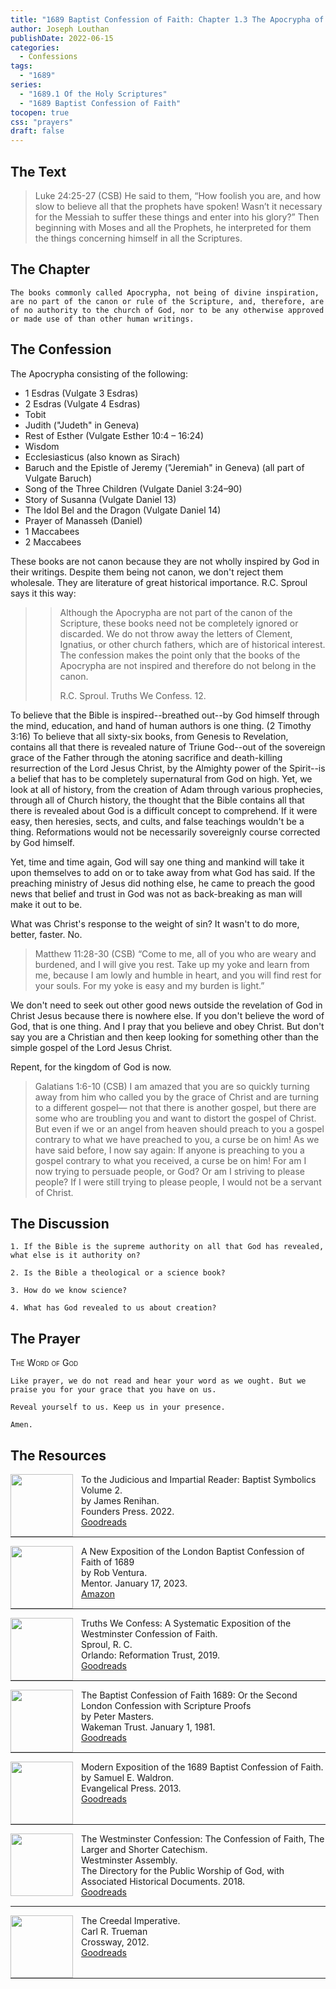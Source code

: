 ```yaml
---
title: "1689 Baptist Confession of Faith: Chapter 1.3 The Apocrypha of Holy Scripture"
author: Joseph Louthan
publishDate: 2022-06-15
categories:
  - Confessions
tags:
  - "1689"
series:
  - "1689.1 Of the Holy Scriptures"
  - "1689 Baptist Confession of Faith"
tocopen: true
css: "prayers"
draft: false
---
```


## The Text

>Luke 24:25-27 (CSB) He said to them, “How foolish you are, and how slow to believe all that the prophets have spoken! Wasn’t it necessary for the Messiah to suffer these things and enter into his glory?” Then beginning with Moses and all the Prophets, he interpreted for them the things concerning himself in all the Scriptures.

<div style="page-break-after: always;"></div>

## The Chapter

```text
The books commonly called Apocrypha, not being of divine inspiration, are no part of the canon or rule of the Scripture, and, therefore, are of no authority to the church of God, nor to be any otherwise approved or made use of than other human writings.
```

<div style="page-break-after: always;"></div>

## The Confession

The Apocrypha consisting of the following:

- 1 Esdras (Vulgate 3 Esdras)
- 2 Esdras (Vulgate 4 Esdras)
- Tobit
- Judith ("Judeth" in Geneva)
- Rest of Esther (Vulgate Esther 10:4 – 16:24)
- Wisdom
- Ecclesiasticus (also known as Sirach)
- Baruch and the Epistle of Jeremy ("Jeremiah" in Geneva) (all part of Vulgate Baruch)
- Song of the Three Children (Vulgate Daniel 3:24–90)
- Story of Susanna (Vulgate Daniel 13)
- The Idol Bel and the Dragon (Vulgate Daniel 14)
- Prayer of Manasseh (Daniel)
- 1 Maccabees
- 2 Maccabees

These books are not canon because they are not wholly inspired by God in their writings. Despite them being not canon, we don't reject them wholesale. They are literature of great historical importance. R.C. Sproul says it this way:

>>Although the Apocrypha are not part of the canon of the Scripture, these books need not be completely ignored or discarded. We do not throw away the letters of Clement, Ignatius, or other church fathers, which are of historical interest. The confession makes the point only that the books of the Apocrypha are not inspired and therefore do not belong in the canon.
>>
>> R.C. Sproul. Truths We Confess. 12.

To believe that the Bible is inspired--breathed out--by God himself through the mind, education, and hand of human authors is one thing. (2 Timothy 3:16) To believe that all sixty-six books, from Genesis to Revelation, contains all that there is revealed nature of Triune God--out of the sovereign grace of the Father through the atoning sacrifice and death-killing resurrection of the Lord Jesus Christ, by the Almighty power of the Spirit--is a belief that has to be completely supernatural from God on high. Yet, we look at all of history, from the creation of Adam through various prophecies, through all of Church history, the thought that the Bible contains all that there is revealed about God is a difficult concept to comprehend. If it were easy, then heresies, sects, and cults, and false teachings wouldn't be a thing. Reformations would not be necessarily sovereignly course corrected by God himself.

Yet, time and time again, God will say one thing and mankind will take it upon themselves to add on or to take away from what God has said. If the preaching ministry of Jesus did nothing else, he came to preach the good news that belief and trust in God was not as back-breaking as man will make it out to be.

What was Christ's response to the weight of sin? It wasn't to do more, better, faster. No.

>Matthew 11:28-30 (CSB) “Come to me, all of you who are weary and burdened, and I will give you rest. Take up my yoke and learn from me, because I am lowly and humble in heart, and you will find rest for your souls. For my yoke is easy and my burden is light.”

We don't need to seek out other good news outside the revelation of God in Christ Jesus because there is nowhere else. If you don't believe the word of God, that is one thing. And I pray that you believe and obey Christ. But don't say you are a Christian and then keep looking for something other than the simple gospel of the Lord Jesus Christ.

Repent, for the kingdom of God is now.

>Galatians 1:6-10 (CSB) I am amazed that you are so quickly turning away from him who called you by the grace of Christ and are turning to a different gospel— not that there is another gospel, but there are some who are troubling you and want to distort the gospel of Christ. But even if we or an angel from heaven should preach to you a gospel contrary to what we have preached to you, a curse be on him! As we have said before, I now say again: If anyone is preaching to you a gospel contrary to what you received, a curse be on him! For am I now trying to persuade people, or God? Or am I striving to please people? If I were still trying to please people, I would not be a servant of Christ.

## The Discussion

```text
1. If the Bible is the supreme authority on all that God has revealed, what else is it authority on?
```

```text
2. Is the Bible a theological or a science book?
```

```text
3. How do we know science?
```

```text
4. What has God revealed to us about creation?
```

## The Prayer

<div style='font-variant: small-caps;'>
The Word of God
</div>

```text
Like prayer, we do not read and hear your word as we ought. But we praise you for your grace that you have on us.

Reveal yourself to us. Keep us in your presence.

Amen.
```

## The Resources

<img src="/images/resources/confession-1689-judacious-reader-renihan.png" align="left" width="100" style="padding-right: 10px" />To the Judicious and Impartial Reader: Baptist Symbolics Volume 2.  
by James Renihan.  
Founders Press. 2022.  
[Goodreads](https://www.goodreads.com/book/show/17867976-modern-exposition-of-the-1689-baptist-confession-of-faith)

<p style="clear:both;">

---

<img src="/images/resources/confession-1689-new-exposition-ventura.jpg" align="left" width="100" style="padding-right: 10px" />A New Exposition of the London Baptist Confession of Faith of 1689    
by Rob Ventura.  
Mentor. January 17, 2023.  
[Amazon](https://www.amazon.com/Exposition-London-Baptist-Confession-Faith/dp/1527108902/ref=asc_df_1527108902/?tag=hyprod-20&linkCode=df0&hvadid=598295323603&hvpos=&hvnetw=g&hvrand=3877532160906942020&hvpone=&hvptwo=&hvqmt=&hvdev=c&hvdvcmdl=&hvlocint=&hvlocphy=9014286&hvtargid=pla-1722666080628&psc=1)

<p style="clear:both;">

---

<img src="/images/resources/confession-wcf-truths-we-confess-sproul.jpg" align="left" width="100" style="padding-right: 10px" />Truths We Confess: A Systematic Exposition of the Westminster Confession of Faith.  
Sproul, R. C.    
Orlando: Reformation Trust, 2019.  
[Goodreads](https://www.goodreads.com/book/show/50024945-truths-we-confess?ac=1&from_search=true&qid=ssTkBgIFwE&rank=1)

<p style="clear:both;">

---

<img src="/images/resources/confession-1689-masters.jpg" align="left" width="100" style="padding-right: 10px" />The Baptist Confession of Faith 1689: Or the Second London Confession with Scripture Proofs  
by Peter Masters.  
Wakeman Trust. January 1, 1981.  
[Goodreads](https://www.goodreads.com/book/show/1723671.Baptist_Confession_of_Faith_1689?ac=1&from_search=true&qid=HfdndsOLE6&rank=1)

<p style="clear:both;">

---

<img src="/images/resources/confession-1689-modern-exposition-waldron.jpg" align="left" width="100" style="padding-right: 10px" />Modern Exposition of the 1689 Baptist Confession of Faith.  
by Samuel E. Waldron.  
Evangelical Press. 2013.  
[Goodreads](https://www.goodreads.com/book/show/17867976-modern-exposition-of-the-1689-baptist-confession-of-faith)

<p style="clear:both;">

---

<img src="/images/resources/confession-wcf-banner-of-truth.jpg" align="left" width="100" style="padding-right: 10px" />The Westminster Confession: The Confession of Faith, The Larger and Shorter Catechism.  
Westminster Assembly.  
The Directory for the Public Worship of God, with Associated Historical Documents. 2018.   
[Goodreads](https://www.goodreads.com/book/show/39905592-the-westminster-confession?ac=1&from_search=true&qid=oMfahlcldC&rank=1)

<p style="clear:both;">

---

<img src="/images/resources/book-creedal-imperative-trueman.jpg" align="left" width="100" style="padding-right: 10px" />The Creedal Imperative.  
Carl R. Trueman    
Crossway, 2012.  
[Goodreads](https://www.goodreads.com/book/show/14452976-the-creedal-imperative?ac=1&from_search=true&qid=GTaJVGWwOY&rank=1)

<p style="clear:both;">

---


